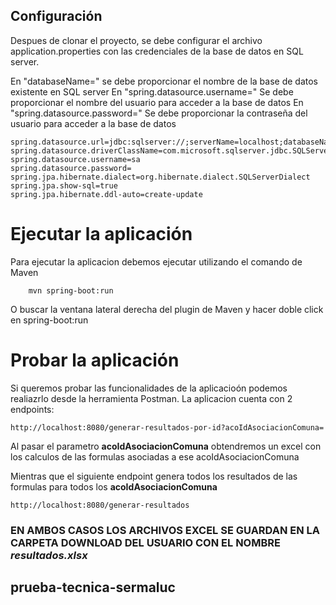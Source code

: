

## Configuración

Despues de clonar el proyecto, se debe configurar el archivo application.properties con las credenciales de la base de datos en SQL server.

En "databaseName=" se debe proporcionar el nombre de la base de datos existente en SQL server
En "spring.datasource.username=" Se debe proporcionar el nombre del usuario para acceder a la base de datos
En "spring.datasource.password=" Se debe proporcionar la contraseña del usuario para acceder a la base de datos

```properties
spring.datasource.url=jdbc:sqlserver://;serverName=localhost;databaseName=;encrypt=true;trustServerCertificate=true;
spring.datasource.driverClassName=com.microsoft.sqlserver.jdbc.SQLServerDriver
spring.datasource.username=sa
spring.datasource.password=
spring.jpa.hibernate.dialect=org.hibernate.dialect.SQLServerDialect
spring.jpa.show-sql=true
spring.jpa.hibernate.ddl-auto=create-update
```

#  Ejecutar la aplicación

Para ejecutar la aplicacion debemos ejecutar utilizando el comando de Maven

```properties
    mvn spring-boot:run
```
O buscar la ventana lateral derecha del plugin de Maven y hacer doble click en spring-boot:run

#  Probar la aplicación

Si queremos probar las funcionalidades de la aplicacioón podemos realiazrlo desde la herramienta Postman. La aplicacion cuenta con 2 endpoints:

``` 
http://localhost:8080/generar-resultados-por-id?acoIdAsociacionComuna=
```

Al pasar el parametro **acoIdAsociacionComuna** obtendremos un excel con los calculos de las formulas asociadas a ese acoIdAsociacionComuna



Mientras que el siguiente endpoint genera todos los resultados de las formulas para todos los **acoIdAsociacionComuna**
``` 
http://localhost:8080/generar-resultados
```

### EN AMBOS CASOS LOS ARCHIVOS EXCEL SE GUARDAN EN LA CARPETA DOWNLOAD DEL USUARIO CON EL NOMBRE **_resultados.xlsx_**

## prueba-tecnica-sermaluc
